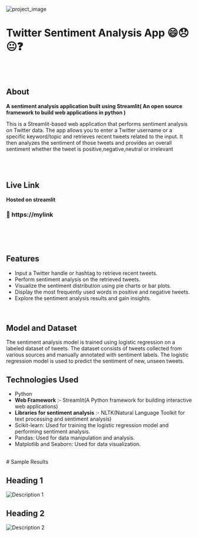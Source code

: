 ![project_image](https://miro.medium.com/max/1200/1*sDa7Oqnh-zRXPPewKZid4g.png)
<br>
# Twitter Sentiment Analysis App 😄😞😐❓
<br>
<br>

## About
**A sentiment analysis application built using Streamlit( An open source framework to build web applications in python )**

This is a Streamlit-based web application that performs sentiment analysis on Twitter data. The app allows you to enter a Twitter username or a specific keyword/topic and retrieves recent tweets related to the input. It then analyzes the sentiment of those tweets and provides an overall sentiment whether the tweet  is positive,negative,neutral or irrelevant

<br>
<br>

## Live Link
**Hosted on streamlit**

### 🔗 https://mylink
<br>
<br>


<br>

## Features

- Input a Twitter handle or hashtag to retrieve recent tweets.
- Perform sentiment analysis on the retrieved tweets.
- Visualize the sentiment distribution using pie charts or bar plots.
- Display the most frequently used words in positive and negative tweets.
- Explore the sentiment analysis results and gain insights.

<br>

## Model and Dataset
The sentiment analysis model is trained using logistic regression on a labeled dataset of tweets. The dataset consists of tweets collected from various sources and manually annotated with sentiment labels. The logistic regression model is used to predict the sentiment of new, unseen tweets.

## Technologies Used

- Python
- **Web Framework** :- Streamlit(A Python framework for building interactive web applications)
- **Libraries for sentiment analysis** :- NLTK(Natural Language Toolkit for text processing and sentiment analysis)
- Scikit-learn: Used for training the logistic regression model and performing sentiment analysis.
- Pandas: Used for data manipulation and analysis.
- Matplotlib and Seaborn: Used for data visualization.

<br>
# Sample Results
<br>

## Heading 1

![Description 1](https://miro.medium.com/max/1200/1*sDa7Oqnh-zRXPPewKZid4g.png)

## Heading 2

![Description 2](https://miro.medium.com/max/1200/1*sDa7Oqnh-zRXPPewKZid4g.png)

